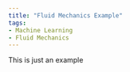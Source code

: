 ```yaml
---
title: "Fluid Mechanics Example"
tags:
- Machine Learning
- Fluid Mechanics
---
```


This is just an example
